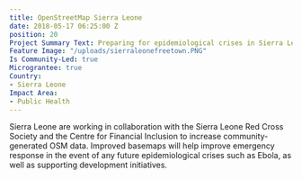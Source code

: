 ```yaml
---
title: OpenStreetMap Sierra Leone
date: 2018-05-17 06:25:00 Z
position: 20
Project Summary Text: Preparing for epidemiological crises in Sierra Leone using OSM
Feature Image: "/uploads/sierraleonefreetown.PNG"
Is Community-Led: true
Micrograntee: true
Country:
- Sierra Leone
Impact Area:
- Public Health
---
```


Sierra Leone are working in collaboration with the Sierra Leone Red Cross Society and the Centre for Financial Inclusion to increase community-generated OSM data. Improved basemaps will help improve emergency response in the event of any future epidemiological crises such as Ebola, as well as supporting development initiatives. 
